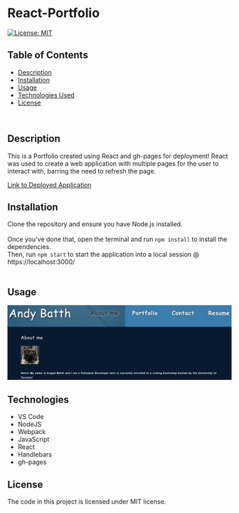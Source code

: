 # React-Portfolio
[![License: MIT](https://img.shields.io/badge/License-MIT-blue.svg)](https://opensource.org/licenses/MIT)

## Table of Contents
- [Description](#description)
- [Installation](#installation)
- [Usage](#usage)
- [Technologies Used](#technologies)
- [License](#license)
<br />

## Description
This is a Portfolio created using React and gh-pages for deployment! React was used to create a web application with multiple pages for the user to interact with, barring the need to refresh the page.
<br />

[Link to Deployed Application](https://angadbatth.github.io/portfolio/) <br />

## Installation
Clone the repository and ensure you have Node.js installed.<br /><br />
Once you've done that, open the terminal and run `npm install` to install the dependencies. <br />
Then, run `npm start` to start the application into a local session @ https://localhost:3000/ <br /><br />

## Usage
![homepage](./src/assets/images/homepage.jpg)

## Technologies

- VS Code </br>
- NodeJS </br>
- Webpack </br>
- JavaScript </br>
- React </br>
- Handlebars </br>
- gh-pages </br>

## License
The code in this project is licensed under MIT license.